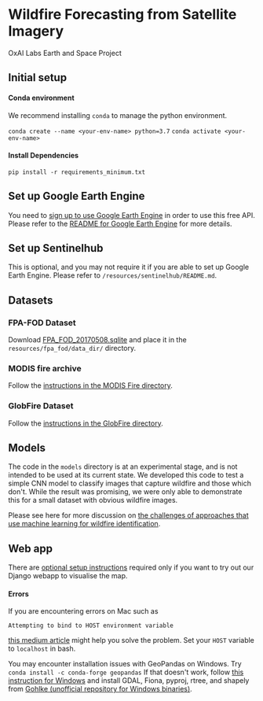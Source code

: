 # Wildfire Forecasting from Satellite Imagery
OxAI Labs Earth and Space Project

## Initial setup
#### Conda environment
We recommend installing `conda` to manage the python environment. 

`conda create --name <your-env-name> python=3.7`
`conda activate <your-env-name>`

#### Install Dependencies
`pip install -r requirements_minimum.txt`

## Set up Google Earth Engine
You need to [sign up to use Google Earth Engine](https://earthengine.google.com/signup/) in order to use this free API.
Please refer to the [README for Google Earth Engine](https://github.com/oxai/wildfire/blob/master/resources/gee/README.md)
for more details.

## Set up Sentinelhub
This is optional, and you may not require it if you are able to set up Google Earth Engine.
Please refer to `/resources/sentinelhub/README.md`.

## Datasets
### FPA-FOD Dataset
Download [FPA_FOD_20170508.sqlite](https://www.kaggle.com/rtatman/188-million-us-wildfires) and place it in the ```resources/fpa_fod/data_dir/``` directory.

### MODIS fire archive
Follow the [instructions in the MODIS Fire directory](https://github.com/oxai/wildfire/blob/master/resources/modis_fire/README.md).

### GlobFire Dataset
Follow the [instructions in the GlobFire directory](https://github.com/oxai/wildfire/blob/master/resources/globfire/README.md).

## Models
The code in the `models` directory is at an experimental stage, and is not intended to be used at its current state.
We developed this code to test a simple CNN model to classify images that capture wildfire and those which don't.
While the result was promising, we were only able to demonstrate this for a small dataset with obvious wildfire images.

Please see here for more discussion on [the challenges of approaches that use machine learning for wildfire identification](https://oxai.github.io/wildfire/challenges/).

## Web app
There are [optional setup instructions](https://github.com/oxai/wildfire/tree/master/web/README.md) required only if you want to try out our Django webapp to visualise the map.

#### Errors
If you are encountering errors on Mac such as
```
Attempting to bind to HOST environment variable
```
[this medium article](https://medium.com/@choy/fixing-create-react-app-when-npm-fails-to-start-because-your-host-environment-variable-is-being-4c8a9fa0b461) might help you solve the problem. Set your `HOST` variable to `localhost` in bash.

You may encounter installation issues with GeoPandas on Windows. Try
`conda install -c conda-forge geopandas`
If that doesn't work, follow [this instruction for Windows](https://geoffboeing.com/2014/09/using-geopandas-windows/) 
and install GDAL, Fiona, pyproj, rtree, and shapely from [Gohlke (unofficial repository for Windows binaries)](https://www.lfd.uci.edu/~gohlke/pythonlibs/).
